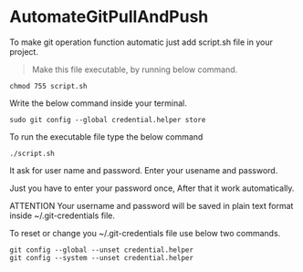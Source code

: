 # AutomateGitPullAndPush
To make git operation function automatic just add script.sh file in your project.

>Make this file executable, by running below command.
```
chmod 755 script.sh
```
Write the below command inside your terminal.
```
sudo git config --global credential.helper store
```
To run the executable file type the below command
```
./script.sh
```
It ask for user name and password. Enter your usename and password.

Just you have to enter your password once, After that it work automatically.

ATTENTION
Your username and password will be saved in plain text format inside ~/.git-credentials file.

To reset or change you ~/.git-credentials file use below two commands.
```
git config --global --unset credential.helper
git config --system --unset credential.helper
```

